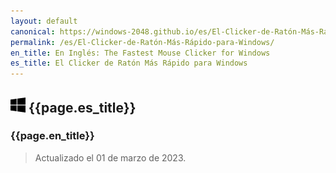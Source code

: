 ```yaml
---
layout: default
canonical: https://windows-2048.github.io/es/El-Clicker-de-Ratón-Más-Rápido-para-Windows/
permalink: /es/El-Clicker-de-Ratón-Más-Rápido-para-Windows/
en_title: En Inglés: The Fastest Mouse Clicker for Windows
es_title: El Clicker de Ratón Más Rápido para Windows
---
```


## ![Windows](./windows.svg) {{page.es_title}}

### {{page.en_title}}

> Actualizado el 01 de marzo de 2023.
